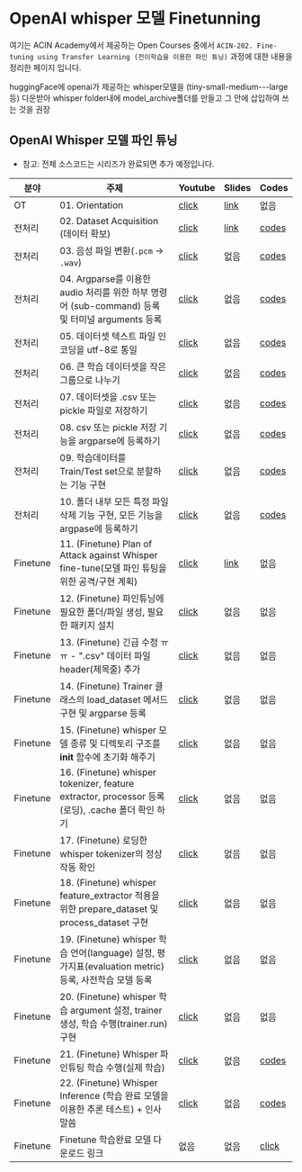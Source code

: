 # OpenAI whisper 모델 Finetunning

여기는 ACIN Academy에서 제공하는 Open Courses 중에서 `ACIN-202. Fine-tuning using Transfer Learning (전이학습을 이용한 파인 튜닝)` 과정에 대한 내용을 정리한 페이지 입니다.

huggingFace에 openai가 제공하는 whisper모델을 (tiny-small-medium---large등) 다운받아 whisper folder내에 model_archive폴더를 만들고 그 안에 삽입하여 쓰는 것을 권장

## OpenAI Whisper 모델 파인 튜닝

- 참고: 전체 소스코드는 시리즈가 완료되면 추가 예정입니다.

|분야|주제|Youtube|Slides|Codes|
|---|---|---|---|---|
|OT|01. Orientation|[click](https://youtu.be/Q7SqTAH0pHk)|[link](https://github.com/kafa46/acin_academy/blob/master/202_fine_tunning/whisper/slides/01_orientation.pdf)|없음|
|전처리|02. Dataset Acquisition (데이터 확보)|[click](https://youtu.be/tqqJbk_JK8k)|[link](https://github.com/kafa46/acin_academy/blob/master/202_fine_tunning/whisper/slides/02_dataset_processing.pdf)|[codes](https://github.com/kafa46/acin_academy/blob/master/202_fine_tunning/whisper)|
|전처리|03. 음성 파일 변환(`.pcm` &rarr; `.wav`)|[click](https://youtu.be/pstczQsOVSU)|없음|[codes](https://github.com/kafa46/acin_academy/blob/master/202_fine_tunning/whisper)|
|전처리|04. Argparse를 이용한 audio 처리를 위한 하부 명령어 (sub-command) 등록 및 터미널 arguments 등록|[click](https://youtu.be/reE3YscH34c)|없음|[codes](https://github.com/kafa46/acin_academy/blob/master/202_fine_tunning/whisper)|
|전처리|05. 데이터셋 텍스트 파일 인코딩을 utf-8로 통일|[click](https://youtu.be/ruLlrIzZG6Q)|없음|[codes](https://github.com/kafa46/acin_academy/blob/master/202_fine_tunning/whisper)|
|전처리|06. 큰 학습 데이터셋을 작은 그룹으로 나누기|[click](https://youtu.be/uumj5-A5LTI)|없음|[codes](https://github.com/kafa46/acin_academy/blob/master/202_fine_tunning/whisper)|
|전처리|07. 데이터셋을 .csv 또는 pickle 파일로 저장하기|[click](https://youtu.be/8hpeplbENK8)|없음|[codes](https://github.com/kafa46/acin_academy/blob/master/202_fine_tunning/whisper)|
|전처리|08. csv 또는 pickle 저장 기능을 argparse에 등록하기|[click](https://youtu.be/oiUKGI8Z28k)|없음|[codes](https://github.com/kafa46/acin_academy/blob/master/202_fine_tunning/whisper)|
|전처리|09. 학습데이터를 Train/Test set으로 분할하는 기능 구현|[click](https://youtu.be/RDdxueGw1rY)|없음|[codes](https://github.com/kafa46/acin_academy/blob/master/202_fine_tunning/whisper)|
|전처리|10. 폴더 내부 모든 특정 파일 삭제 기능 구현, 모든 기능을 argpase에 등록하기|[click](https://youtu.be/1jtU6p4BSnE)|없음|[codes](https://github.com/kafa46/acin_academy/blob/master/202_fine_tunning/whisper)|
|Finetune|11. (Finetune) Plan of Attack against Whisper fine-tune(모델 파인 튜팅을 위한 공격/구현 계획)|[click](https://youtu.be/_bTNp6PaeXI)|[link](https://github.com/kafa46/acin_academy/blob/master/202_fine_tunning/whisper/slides/11_finetune_strategy_attack_plan.pdf)|없음|
|Finetune|12. (Finetune) 파인튜닝에 필요한 폴더/파일 생성, 필요한 패키지 설치|[click](https://youtu.be/lHActMFrWa4)|없음|없음|
|Finetune|13. (Finetune) 긴급 수정 ㅠㅠ - ".csv" 데이터 파일 header(제목줄) 추가|[click](https://youtu.be/Gby9Hfjt1DU)|없음|없음|
|Finetune|14. (Finetune) Trainer 클래스의 load_dataset 메서드 구현 및 argparse 등록|[click](https://youtu.be/P9dw_xLxpZw)|없음|없음|
|Finetune|15. (Finetune) whisper 모델 종류 및 디렉토리 구조를 __init__ 함수에 초기화 해주기|[click](https://youtu.be/iOaU--mAmf0)|없음|없음|
|Finetune|16. (Finetune) whisper tokenizer, feature extractor, processor 등록(로딩), .cache 폴더 확인 하기|[click](https://youtu.be/0ST_zq5cUWQ)|없음|없음|
|Finetune|17. (Finetune) 로딩한 whisper tokenizer의 정상 작동 확인|[click](https://youtu.be/Huj_E50U_e8)|없음|없음|
|Finetune|18. (Finetune) whisper feature_extractor 적용을 위한 prepare_dataset 및 process_dataset 구현|[click](https://youtu.be/SGD066w8PCw)|없음|없음|
|Finetune|19. (Finetune) whisper 학습 언어(language) 설정, 평가지표(evaluation metric) 등록, 사전학습 모델 등록|[click](https://youtu.be/oc3ls_bKjqk)|없음|없음|
|Finetune|20. (Finetune) whisper 학습 argument 설정, trainer 생성, 학습 수행(trainer.run) 구현|[click](https://youtu.be/1CDM-fi4s3A)|없음|없음|
|Finetune|21. (Finetune) Whisper 파인튜팅 학습 수행(실제 학습)|[click](https://youtu.be/de49OqoS5yU)|없음|[codes](https://github.com/kafa46/acin_academy/blob/master/202_fine_tunning/whisper)|
|Finetune|22. (Finetune) Whisper Inference (학습 완료 모델을 이용한 추론 테스트) + 인사 말씀|[click](https://youtu.be/ZWkt_Mqbiv0)|없음|[codes](https://github.com/kafa46/acin_academy/blob/master/202_fine_tunning/whisper)|
|Finetune|Finetune 학습완료 모델 다운로드 링크|없음|없음|[click](https://github.com/kafa46/acin_academy/blob/master/202_fine_tunning/whisper/model_archive/readme_archive.md)|
